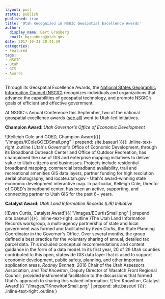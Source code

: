 ```yaml
---
layout: post
status: publish
published: true
title: 'Utah Recognized in NSGIC Geospatial Excellence Awards'
author:
  display_name: Bert Granberg
  email: bgranberg@utah.gov
date: 2017-10-31 20:41:59
categories:
- Featured
tags:
- NSGIC
- Utah
- GIS
- Awards
---
```

Through its Geospatial Excellence Awards, the [National States Geographic Information Council (NSGIC)](https://nsgic.org) recognizes individuals and organizations that
advance the capabilities of geospatial technology, and promote NSGIC’s goals of efficient and effective government. 

At NSGIC's Annual Conference this September, two of the national geospatial excellence awards ([see all](https://nsgic.memberclicks.net/2017-NSGIC-awards0)) went to Utah-led initiatives.

**Champion Award**: _Utah Governor's Office of Economic Development_

![Kelleigh Cole and GOED, Champion Award]({{ "/images/KColeGOEDSmall.png" | prepend: site.baseurl }}){: .inline-text-right .outline }Utah's Governor's Office of Economic Development, through its Broadband Outreach Center and Office of Outdoor Recreation, has championed the use of GIS and enterprise mapping initiatives to deliver value to Utah citizens and businesses. Projects include residential broadband mapping, commercial broadband availability, trail and recreational amenities GIS data layers, partner funding for high resolution aerial photography, and locate.utah.gov - Utah's award-winning state economic development interactive map. In particular, Kelleigh Cole, Director of GOED's broadband center, has been an active, supporting, and connecting partner to Utah GIS for the past 6+ years.

**Catalyst Award**: _Utah Land Information Records (LIR) Initiative_

![Evan Curtis, Catalyst Award]({{ "/images/ECurtisSmall.png" | prepend: site.baseurl }}){: .inline-text-right .outline }The Utah Land Information Records workgroup, a multi-agency partnership of state and local government was formed and facilitated by _Evan Curtis_, the State Planning Coordinator in the Governor's Office. Over several months, the group defined a best practice for the voluntary sharing of annual, detailed tax parcel data. This included conceptual recommendations and content guidance in the form of a data model. In its first year, 20 of 29 Utah counties contributed to this open, statewide GIS data layer that is used to support economic development, public safety, planning, and other important application areas. _Rodney Bennett_, 2016 Chair of the Utah Assessors Association, and _Ted Knowlton_, Deputy Director of Wasatch Front Regional Council, provided instrumental facilitation to the discussions that formed Utah's approach to sharing this valued information.
![Ted Knowlton, Catalyst Award]({{ "/images/TKnowltonSmall.png" | prepend: site.baseurl }}){: .inline-text-right .outline }

